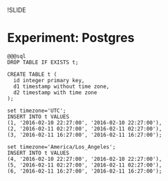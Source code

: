 !SLIDE

# Experiment: Postgres

    @@@sql
    DROP TABLE IF EXISTS t;

    CREATE TABLE t (
      id integer primary key,
      d1 timestamp without time zone,
      d2 timestamp with time zone
    );

    set timezone='UTC';
    INSERT INTO t VALUES
    (1, '2016-02-10 22:27:00', '2016-02-10 22:27:00'),
    (2, '2016-02-11 02:27:00', '2016-02-11 02:27:00'),
    (3, '2016-02-11 16:27:00', '2016-02-11 16:27:00');

    set timezone='America/Los_Angeles';
    INSERT INTO t VALUES
    (4, '2016-02-10 22:27:00', '2016-02-10 22:27:00'),
    (5, '2016-02-11 02:27:00', '2016-02-11 02:27:00'),
    (6, '2016-02-11 16:27:00', '2016-02-11 16:27:00');
